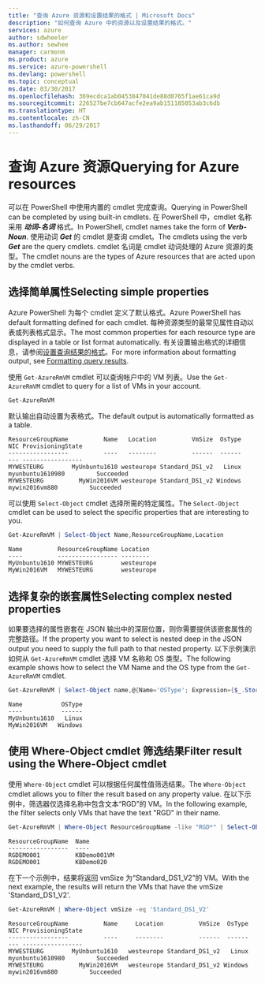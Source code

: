 ```yaml
---
title: "查询 Azure 资源和设置结果的格式 | Microsoft Docs"
description: "如何查询 Azure 中的资源以及设置结果的格式。"
services: azure
author: sdwheeler
ms.author: sewhee
manager: carmonm
ms.product: azure
ms.service: azure-powershell
ms.devlang: powershell
ms.topic: conceptual
ms.date: 03/30/2017
ms.openlocfilehash: 369ecdca1ab0453847041de88d0765f1ae61ca9d
ms.sourcegitcommit: 226527be7cb647acfe2ea9ab151185053ab3c6db
ms.translationtype: HT
ms.contentlocale: zh-CN
ms.lasthandoff: 06/29/2017
---
```

# <a name="querying-for-azure-resources"></a><span data-ttu-id="bcd52-103">查询 Azure 资源</span><span class="sxs-lookup"><span data-stu-id="bcd52-103">Querying for Azure resources</span></span>

<span data-ttu-id="bcd52-104">可以在 PowerShell 中使用内置的 cmdlet 完成查询。</span><span class="sxs-lookup"><span data-stu-id="bcd52-104">Querying in PowerShell can be completed by using built-in cmdlets.</span></span> <span data-ttu-id="bcd52-105">在 PowerShell 中，cmdlet 名称采用 **_动词-名词_** 格式。</span><span class="sxs-lookup"><span data-stu-id="bcd52-105">In PowerShell, cmdlet names take the form of **_Verb-Noun_**.</span></span> <span data-ttu-id="bcd52-106">使用动词 **_Get_** 的 cmdlet 是查询 cmdlet。</span><span class="sxs-lookup"><span data-stu-id="bcd52-106">The cmdlets using the verb **_Get_** are the query cmdlets.</span></span> <span data-ttu-id="bcd52-107">cmdlet 名词是 cmdlet 动词处理的 Azure 资源的类型。</span><span class="sxs-lookup"><span data-stu-id="bcd52-107">The cmdlet nouns are the types of Azure resources that are acted upon by the cmdlet verbs.</span></span>


## <a name="selecting-simple-properties"></a><span data-ttu-id="bcd52-108">选择简单属性</span><span class="sxs-lookup"><span data-stu-id="bcd52-108">Selecting simple properties</span></span>

<span data-ttu-id="bcd52-109">Azure PowerShell 为每个 cmdlet 定义了默认格式。</span><span class="sxs-lookup"><span data-stu-id="bcd52-109">Azure PowerShell has default formatting defined for each cmdlet.</span></span> <span data-ttu-id="bcd52-110">每种资源类型的最常见属性自动以表或列表格式显示。</span><span class="sxs-lookup"><span data-stu-id="bcd52-110">The most common properties for each resource type are displayed in a table or list format automatically.</span></span> <span data-ttu-id="bcd52-111">有关设置输出格式的详细信息，请参阅[设置查询结果的格式](formatting-output.md)。</span><span class="sxs-lookup"><span data-stu-id="bcd52-111">For more information about formatting output, see [Formatting query results](formatting-output.md).</span></span>

<span data-ttu-id="bcd52-112">使用 `Get-AzureRmVM` cmdlet 可以查询帐户中的 VM 列表。</span><span class="sxs-lookup"><span data-stu-id="bcd52-112">Use the `Get-AzureRmVM` cmdlet to query for a list of VMs in your account.</span></span>

```powershell
Get-AzureRmVM
```

<span data-ttu-id="bcd52-113">默认输出自动设置为表格式。</span><span class="sxs-lookup"><span data-stu-id="bcd52-113">The default output is automatically formatted as a table.</span></span>

```
ResourceGroupName          Name   Location          VmSize  OsType              NIC ProvisioningState
-----------------          ----   --------          ------  ------              --- -----------------
MYWESTEURG        MyUnbuntu1610 westeurope Standard_DS1_v2   Linux myunbuntu1610980         Succeeded
MYWESTEURG          MyWin2016VM westeurope Standard_DS1_v2 Windows   mywin2016vm880         Succeeded
```

<span data-ttu-id="bcd52-114">可以使用 `Select-Object` cmdlet 选择所需的特定属性。</span><span class="sxs-lookup"><span data-stu-id="bcd52-114">The `Select-Object` cmdlet can be used to select the specific properties that are interesting to you.</span></span>

```powershell
Get-AzureRmVM | Select-Object Name,ResourceGroupName,Location
```

```
Name          ResourceGroupName Location
----          ----------------- --------
MyUnbuntu1610 MYWESTEURG        westeurope
MyWin2016VM   MYWESTEURG        westeurope
```

## <a name="selecting-complex-nested-properties"></a><span data-ttu-id="bcd52-115">选择复杂的嵌套属性</span><span class="sxs-lookup"><span data-stu-id="bcd52-115">Selecting complex nested properties</span></span>

<span data-ttu-id="bcd52-116">如果要选择的属性嵌套在 JSON 输出中的深层位置，则你需要提供该嵌套属性的完整路径。</span><span class="sxs-lookup"><span data-stu-id="bcd52-116">If the property you want to select is nested deep in the JSON output you need to supply the full path to that nested property.</span></span> <span data-ttu-id="bcd52-117">以下示例演示如何从 `Get-AzureRmVM` cmdlet 选择 VM 名称和 OS 类型。</span><span class="sxs-lookup"><span data-stu-id="bcd52-117">The following example shows how to select the VM Name and the OS type from the `Get-AzureRmVM` cmdlet.</span></span>

```powershell
Get-AzureRmVM | Select-Object name,@{Name='OSType'; Expression={$_.StorageProfile.OSDisk.OSType}}
```

```
Name           OSType
----           ------
MyUnbuntu1610   Linux
MyWin2016VM   Windows
```

## <a name="filter-result-using-the-where-object-cmdlet"></a><span data-ttu-id="bcd52-118">使用 Where-Object cmdlet 筛选结果</span><span class="sxs-lookup"><span data-stu-id="bcd52-118">Filter result using the Where-Object cmdlet</span></span>

<span data-ttu-id="bcd52-119">使用 `Where-Object` cmdlet 可以根据任何属性值筛选结果。</span><span class="sxs-lookup"><span data-stu-id="bcd52-119">The `Where-Object` cmdlet allows you to filter the result based on any property value.</span></span> <span data-ttu-id="bcd52-120">在以下示例中，筛选器仅选择名称中包含文本“RGD”的 VM。</span><span class="sxs-lookup"><span data-stu-id="bcd52-120">In the following example, the filter selects only VMs that have the text "RGD" in their name.</span></span>

```powershell
Get-AzureRmVM | Where-Object ResourceGroupName -like "RGD*" | Select-Object ResourceGroupName,Name
```

```
ResourceGroupName  Name
-----------------  ----
RGDEMO001          KBDemo001VM
RGDEMO001          KBDemo020
```

<span data-ttu-id="bcd52-121">在下一个示例中，结果将返回 vmSize 为“Standard_DS1_V2”的 VM。</span><span class="sxs-lookup"><span data-stu-id="bcd52-121">With the next example, the results will return the VMs that have the vmSize 'Standard_DS1_V2'.</span></span>

```powershell
Get-AzureRmVM | Where-Object vmSize -eq 'Standard_DS1_V2'
```

```
ResourceGroupName          Name     Location          VmSize  OsType              NIC ProvisioningState
-----------------          ----     --------          ------  ------              --- -----------------
MYWESTEURG        MyUnbuntu1610   westeurope Standard_DS1_v2   Linux myunbuntu1610980         Succeeded
MYWESTEURG          MyWin2016VM   westeurope Standard_DS1_v2 Windows   mywin2016vm880         Succeeded
```